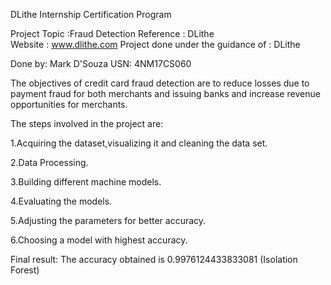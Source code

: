 DLithe Internship Certification Program
 
Project Topic :Fraud Detection 
Reference : DLithe  
Website : www.dlithe.com
Project done under the guidance of : DLithe

Done by: Mark D'Souza 
USN: 4NM17CS060

The objectives of credit card fraud detection are to reduce losses due to payment fraud for both merchants and issuing banks and increase revenue opportunities for merchants.

The steps involved in the project are:

1.Acquiring the dataset,visualizing it and cleaning the data set.

2.Data Processing.

3.Building different machine models.

4.Evaluating the models.

5.Adjusting the parameters for better accuracy.

6.Choosing a model with highest accuracy.

Final result: The accuracy obtained is 0.9976124433833081 (Isolation Forest)
